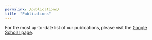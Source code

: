 ```yaml
---
permalink: /publications/
title: "Publications"
---
```


For the most up-to-date list of our publications, please visit the [Google Scholar page](https://scholar.google.com/citations?user=hKWxsOcAAAAJ&hl=en).
